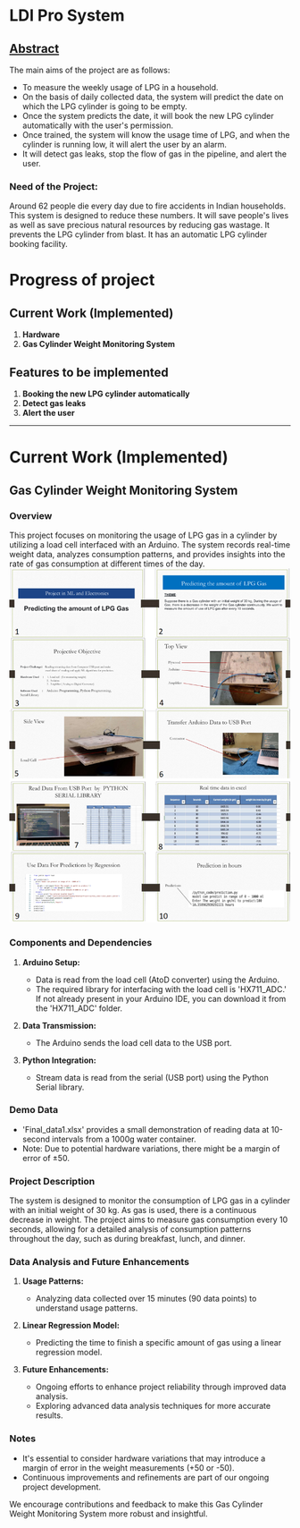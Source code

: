 # LDI Pro System

## [Abstract](https://github.com/medipanshu/LDiProSystem/blob/main/AbstractAndReport/project%20abstract.pdf)

The main aims of the project are as follows:
- To measure the weekly usage of LPG in a household.
- On the basis of daily collected data, the system will predict the date on which the LPG cylinder is going to be empty.
- Once the system predicts the date, it will book the new LPG cylinder automatically with the user's permission.
- Once trained, the system will know the usage time of LPG, and when the cylinder is running low, it will alert the user by an alarm.
- It will detect gas leaks, stop the flow of gas in the pipeline, and alert the user.

### Need of the Project:

Around 62 people die every day due to fire accidents in Indian households. This system is designed to reduce these numbers. It will save people's lives as well as save precious natural resources by reducing gas wastage.
It prevents the LPG cylinder from blast.
It has an automatic LPG cylinder booking facility.

# Progress of project
## Current Work (Implemented)
1. **Hardware**
2. **Gas Cylinder Weight Monitoring System**
## Features to be implemented 
1. **Booking the new LPG cylinder automatically**
2. **Detect gas leaks**
3. **Alert the user**

---

# Current Work (Implemented)

## Gas Cylinder Weight Monitoring System

### Overview
This project focuses on monitoring the usage of LPG gas in a cylinder by utilizing a load cell interfaced with an Arduino. The system records real-time weight data, analyzes consumption patterns, and provides insights into the rate of gas consumption at different times of the day.
![overview](AbstractAndReport/overview.png)

### Components and Dependencies
1. **Arduino Setup:**
    - Data is read from the load cell (AtoD converter) using the Arduino.
    - The required library for interfacing with the load cell is 'HX711_ADC.' If not already present in your Arduino IDE, you can download it from the 'HX711_ADC' folder.

2. **Data Transmission:**
    - The Arduino sends the load cell data to the USB port.

3. **Python Integration:**
    - Stream data is read from the serial (USB port) using the Python Serial library.

### Demo Data
- 'Final_data1.xlsx' provides a small demonstration of reading data at 10-second intervals from a 1000g water container.
- Note: Due to potential hardware variations, there might be a margin of error of ±50.

### Project Description
The system is designed to monitor the consumption of LPG gas in a cylinder with an initial weight of 30 kg. As gas is used, there is a continuous decrease in weight. The project aims to measure gas consumption every 10 seconds, allowing for a detailed analysis of consumption patterns throughout the day, such as during breakfast, lunch, and dinner.

### Data Analysis and Future Enhancements
1. **Usage Patterns:**
    - Analyzing data collected over 15 minutes (90 data points) to understand usage patterns.
  
2. **Linear Regression Model:**
    - Predicting the time to finish a specific amount of gas using a linear regression model.
  
3. **Future Enhancements:**
    - Ongoing efforts to enhance project reliability through improved data analysis.
    - Exploring advanced data analysis techniques for more accurate results.

### Notes
- It's essential to consider hardware variations that may introduce a margin of error in the weight measurements (+50 or -50).
- Continuous improvements and refinements are part of our ongoing project development.

We encourage contributions and feedback to make this Gas Cylinder Weight Monitoring System more robust and insightful.
